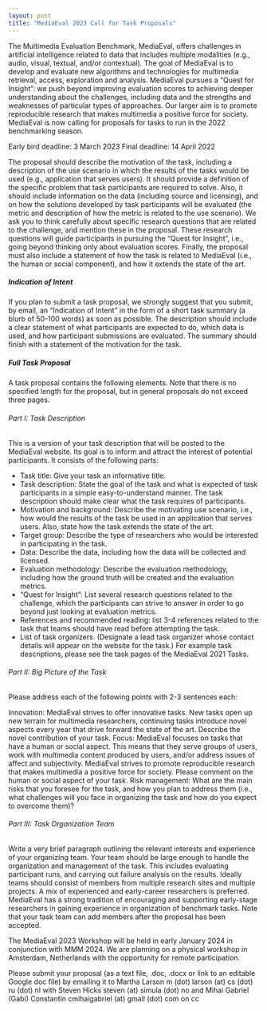 ```yaml
---
layout: post
title: "MediaEval 2023 Call for Task Proposals"
---
```


The Multimedia Evaluation Benchmark, MediaEval, offers challenges in artificial intelligence related to data that includes multiple modalities (e.g., audio, visual, textual, and/or contextual). The goal of MediaEval is to develop and evaluate new algorithms and technologies for multimedia retrieval, access, exploration and analysis. MediaEval pursues a “Quest for Insight”: we push beyond improving evaluation scores to achieving deeper understanding about the challenges, including data and the strengths and weaknesses of particular types of approaches. Our larger aim is to promote reproducible research that makes multimedia a positive force for society. MediaEval is now calling for proposals for tasks to run in the 2022 benchmarking season.

Early bird deadline: 3 March 2023
Final deadline: 14 April 2022

The proposal should describe the motivation of the task, including a description of the use scenario in which the results of the tasks would be used (e.g., application that serves users). It should provide a definition of the specific problem that task participants are required to solve. Also, it should include information on the data (including source and licensing), and on how the solutions developed by task participants will be evaluated (the metric and description of how the metric is related to the use scenario). We ask you to think carefully about specific research questions that are related to the challenge, and mention these in the proposal. These research questions will guide participants in pursuing the “Quest for Insight”, i.e., going beyond thinking only about evaluation scores. Finally, the proposal must also include a statement of how the task is related to MediaEval (i.e., the human or social component), and how it extends the state of the art.

##### Indication of Intent

If you plan to submit a task proposal, we strongly suggest that you submit, by email, an “Indication of Intent” in the form of a short task summary (a blurb of 50-100 words) as soon as possible. The description should include a clear statement of what participants are expected to do, which data is used, and how participant submissions are evaluated. The summary should finish with a statement of the motivation for the task.

##### Full Task Proposal

A task proposal contains the following elements. Note that there is no specified length for the proposal, but in general proposals do not exceed three pages.

###### Part I: Task Description

This is a version of your task description that will be posted to the MediaEval website. Its goal is to inform and attract the interest of potential participants. It consists of the following parts:

* Task title: Give your task an informative title.
* Task description: State the goal of the task and what is expected of task participants in a simple easy-to-understand manner. The task description should make clear what the task requires of participants.
* Motivation and background: Describe the motivating use scenario, i.e., how would the results of the task be used in an application that serves users. Also, state how the task extends the state of the art.
* Target group: Describe the type of researchers who would be interested in participating in the task.
* Data: Describe the data, including how the data will be collected and licensed.
* Evaluation methodology: Describe the evaluation methodology, including how the ground truth will be created and the evaluation metrics.
* “Quest for Insight”: List several research questions related to the challenge, which the participants can strive to answer in order to go beyond just looking at evaluation metrics.
* References and recommended reading: list 3-4 references related to the task that teams should have read before attempting the task.
* List of task organizers. (Designate a lead task organizer whose contact details will appear on the website for the task.) For example task descriptions, please see the task pages of the MediaEval 2021 Tasks.

###### Part II: Big Picture of the Task

Please address each of the following points with 2-3 sentences each:

Innovation: MediaEval strives to offer innovative tasks. New tasks open up new terrain for multimedia researchers, continuing tasks introduce novel aspects every year that drive forward the state of the art. Describe the novel contribution of your task.
Focus: MediaEval focuses on tasks that have a human or social aspect. This means that they serve groups of users, work with multimedia content produced by users, and/or address issues of affect and subjectivity. MediaEval strives to promote reproducible research that makes multimedia a positive force for society. Please comment on the human or social aspect of your task.
Risk management: What are the main risks that you foresee for the task, and how you plan to address them (i.e., what challenges will you face in organizing the task and how do you expect to overcome them)?

###### Part III: Task Organization Team

Write a very brief paragraph outlining the relevant interests and experience of your organizing team. Your team should be large enough to handle the organization and management of the task. This includes evaluating participant runs, and carrying out failure analysis on the results. Ideally teams should consist of members from multiple research sites and multiple projects. A mix of experienced and early-career researchers is preferred. MediaEval has a strong tradition of encouraging and supporting early-stage researchers in gaining experience in organization of benchmark tasks. Note that your task team can add members after the proposal has been accepted.

The MediaEval 2023 Workshop will be held in early January 2024 in conjunction with MMM 2024. We are planning on a physical workshop in Amsterdam, Netherlands with the opportunity for remote participation.

Please submit your proposal (as a text file, .doc, .docx or link to an editable Google doc file) by emailing it to Martha Larson m (dot) larson (at) cs (dot) ru (dot) nl with Steven Hicks steven (at) simula (dot) no
and Mihai Gabriel (Gabi) Constantin cmihaigabriel (at) gmail (dot) com on cc
